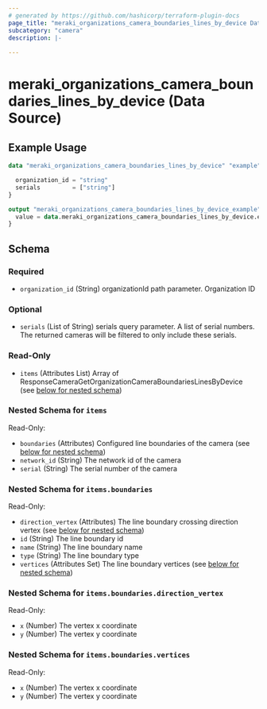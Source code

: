 ```yaml
---
# generated by https://github.com/hashicorp/terraform-plugin-docs
page_title: "meraki_organizations_camera_boundaries_lines_by_device Data Source - terraform-provider-meraki"
subcategory: "camera"
description: |-
  
---
```


# meraki_organizations_camera_boundaries_lines_by_device (Data Source)



## Example Usage

```terraform
data "meraki_organizations_camera_boundaries_lines_by_device" "example" {

  organization_id = "string"
  serials         = ["string"]
}

output "meraki_organizations_camera_boundaries_lines_by_device_example" {
  value = data.meraki_organizations_camera_boundaries_lines_by_device.example.items
}
```

<!-- schema generated by tfplugindocs -->
## Schema

### Required

- `organization_id` (String) organizationId path parameter. Organization ID

### Optional

- `serials` (List of String) serials query parameter. A list of serial numbers. The returned cameras will be filtered to only include these serials.

### Read-Only

- `items` (Attributes List) Array of ResponseCameraGetOrganizationCameraBoundariesLinesByDevice (see [below for nested schema](#nestedatt--items))

<a id="nestedatt--items"></a>
### Nested Schema for `items`

Read-Only:

- `boundaries` (Attributes) Configured line boundaries of the camera (see [below for nested schema](#nestedatt--items--boundaries))
- `network_id` (String) The network id of the camera
- `serial` (String) The serial number of the camera

<a id="nestedatt--items--boundaries"></a>
### Nested Schema for `items.boundaries`

Read-Only:

- `direction_vertex` (Attributes) The line boundary crossing direction vertex (see [below for nested schema](#nestedatt--items--boundaries--direction_vertex))
- `id` (String) The line boundary id
- `name` (String) The line boundary name
- `type` (String) The line boundary type
- `vertices` (Attributes Set) The line boundary vertices (see [below for nested schema](#nestedatt--items--boundaries--vertices))

<a id="nestedatt--items--boundaries--direction_vertex"></a>
### Nested Schema for `items.boundaries.direction_vertex`

Read-Only:

- `x` (Number) The vertex x coordinate
- `y` (Number) The vertex y coordinate


<a id="nestedatt--items--boundaries--vertices"></a>
### Nested Schema for `items.boundaries.vertices`

Read-Only:

- `x` (Number) The vertex x coordinate
- `y` (Number) The vertex y coordinate
